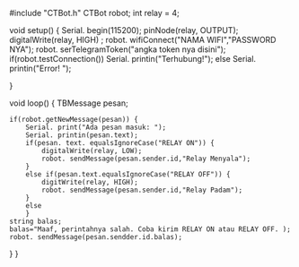 #include "CTBot.h"
CTBot robot;
int relay = 4;

void setup() {
    Serial. begin(115200);
    pinNode(relay, OUTPUT);
    digitalWrite(relay, HIGH) ;
    robot. wifiConnect("NAMA WIFI","PASSWORD NYA");
    robot. serTelegramToken("angka token nya disini");
    if(robot.testConnection())
        Serial. printin("Terhubung!");
    else
        Serial. printin("Error! ");

}

void loop() {
    TBMessage pesan;

    if(robot.getNewMessage(pesan)) {
        Serial. print("Ada pesan masuk: ");
        Serial. printin(pesan.text);
        if(pesan. text. equalsIgnoreCase("RELAY ON")) {
            digitalWrite(relay, LOW);
            robot. sendMessage(pesan.sender.id,"Relay Menyala");
        }
        else if(pesan.text.equalsIgnoreCase("RELAY OFF")) {
            digitWrite(relay, HIGH);
            robot. sendMessage(pesan.sender.id,"Relay Padam");
        }
        else
        }
    string balas;
    balas="Maaf, perintahnya salah. Coba kirim RELAY ON atau RELAY OFF. );
    robot. sendMessage(pesan.sendder.id.balas);
}
}
